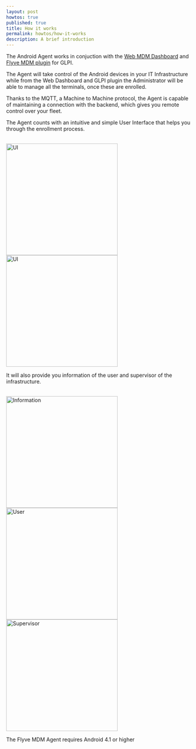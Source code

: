 ```yaml
---
layout: post
howtos: true
published: true
title: How it works
permalink: howtos/how-it-works
description: A brief introduction
---
```


The Android Agent works in conjuction with the [Web MDM Dashboard](http://flyve.org/web-mdm-dashboard/) and [Flyve MDM plugin](http://flyve.org/glpi-plugin/) for GLPI.

The Agent will take control of the Android devices in your IT Infrastructure while from the Web Dashboard and GLPI plugin the Administrator will be able to manage all the terminals, once these are enrolled.

Thanks to the MQTT, a Machine to Machine protocol, the Agent is capable of maintaining a connection with the backend, which gives you remote control over your fleet.

The Agent counts with an intuitive and simple User Interface that helps you through the enrollment process.

<br>

<div>
<img src="https://i.imgur.com/R6VktSR.png" alt="UI" width="300">

<img src="https://i.imgur.com/viYp8Lt.png" alt="UI" width="300">
</div>

It will also provide you information of the user and supervisor of the infrastructure.

<br>

<div>
<img src="https://i.imgur.com/QCqYzIM.png" alt="Information" width="300">

<img src="https://i.imgur.com/uzrcxmE.png" alt="User" width="300">

<img src="https://i.imgur.com/1l3tM2g.png" alt="Supervisor" width="300">
</div>

The Flyve MDM Agent requires Android 4.1 or higher
